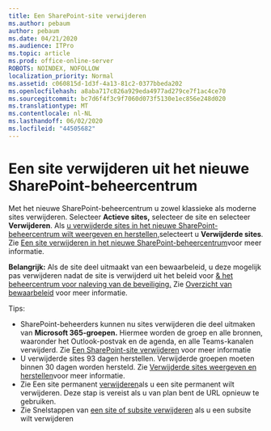 ```yaml
---
title: Een SharePoint-site verwijderen
ms.author: pebaum
author: pebaum
ms.date: 04/21/2020
ms.audience: ITPro
ms.topic: article
ms.prod: office-online-server
ROBOTS: NOINDEX, NOFOLLOW
localization_priority: Normal
ms.assetid: c060815d-1d3f-4a13-81c2-0377bbeda202
ms.openlocfilehash: a8aba717c826a929eda4977ad279ce7f1ac4ce70
ms.sourcegitcommit: bc7d6f4f3c9f7060d073f5130e1ec856e248d020
ms.translationtype: MT
ms.contentlocale: nl-NL
ms.lasthandoff: 06/02/2020
ms.locfileid: "44505682"
---
```

# <a name="delete-a-site-from-the-new-sharepoint-admin-center"></a>Een site verwijderen uit het nieuwe SharePoint-beheercentrum

Met het nieuwe SharePoint-beheercentrum u zowel klassieke als moderne sites verwijderen. Selecteer **Actieve sites,** selecteer de site en selecteer **Verwijderen**. Als [u verwijderde sites in het nieuwe SharePoint-beheercentrum wilt weergeven en herstellen,](https://docs.microsoft.com/sharepoint/view-and-restore-deleted-sites-in-new-admin-center)selecteert u **Verwijderde sites**. Zie [Een site verwijderen in het nieuwe SharePoint-beheercentrum](https://docs.microsoft.com/sharepoint/delete-site-collection#delete-a-site-in-the-new-sharepoint-admin-center)voor meer informatie.

**Belangrijk:** Als de site deel uitmaakt van een bewaarbeleid, u deze mogelijk pas verwijderen nadat de site is verwijderd uit het beleid voor [ &amp; het beheercentrum voor naleving van de beveiliging.](https://protection.office.com/?rfr=AdminCenter#/homepage) Zie [Overzicht van bewaarbeleid](https://docs.microsoft.com/microsoft-365/compliance/retention-policies) voor meer informatie. 

Tips:
- SharePoint-beheerders kunnen nu sites verwijderen die deel uitmaken van **Microsoft 365-groepen.** Hiermee worden de groep en alle bronnen, waaronder het Outlook-postvak en de agenda, en alle Teams-kanalen verwijderd. Zie [Een SharePoint-site verwijderen](https://docs.microsoft.com/sharepoint/manage-sites-in-new-admin-center#delete-a-site) voor meer informatie
- U verwijderde sites 93 dagen herstellen. Verwijderde groepen moeten binnen 30 dagen worden hersteld. Zie [Verwijderde sites weergeven en herstellen](https://docs.microsoft.com/sharepoint/view-and-restore-deleted-sites-in-new-admin-center)voor meer informatie.
- Zie Een site permanent [verwijderen](https://docs.microsoft.com/sharepoint/delete-site-collection#permanently-delete-a-site)als u een site permanent wilt verwijderen. Deze stap is vereist als u van plan bent de URL opnieuw te gebruiken. 
- Zie Snelstappen van [een site of subsite verwijderen](https://support.office.com/article/Delete-a-SharePoint-site-or-subsite-bc37b743-0cef-475e-9a8c-8fc4d40179fb#__bkmkshortcut) als u een subsite wilt verwijderen
